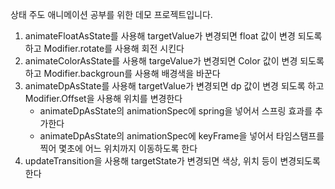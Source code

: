 상태 주도 애니메이션 공부를 위한 데모 프로젝트입니다.

1. animateFloatAsState를 사용해 targetValue가 변경되면 float 값이 변경 되도록 하고 Modifier.rotate를 사용해 회전 시킨다
2. animateColorAsState를 사용해 targeValue가 변경되면 Color 값이 변경 되도록 하고 Modifier.backgroun를 사용해 배경색을 바꾼다
3. animateDpAsState를 사용해 targetValue가 변경되면 dp 값이 변경 되도록 하고 Modifier.Offset을 사용해 위치를 변경한다
   - animateDpAsState의 animationSpec에 spring을 넣어서 스프링 효과를 추가한다
   - animateDpAsState의 animationSpec에 keyFrame을 넣어서 타임스탬프를 찍어 몇초에 어느 위치까지 이동하도록 한다
4. updateTransition을 사용해 targetState가 변경되면 색상, 위치 등이 변경되도록 한다
